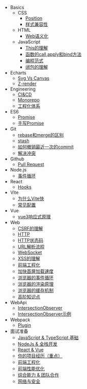   - Basics
    - CSS
      - [Position](/md/Basics/CSS/Position.md)
      - [样式兼容性](/md/Basics/CSS/样式兼容性.md)
    - HTML
      - [Web语义化](/md/Basics/HTML/Web语义化.md)
    - JavaScript
      - [This的理解](/md/Basics/JavaScript/This的理解.md)
      - [函数的call,apply和bind方法](/md/Basics/JavaScript/函数的call,apply和bind方法.md)
      - [编程范式](/md/Basics/JavaScript/编程范式.md)
      - [闭包的理解](/md/Basics/JavaScript/闭包的理解.md)
  - Echarts
    - [Svg Vs Canvas](/md/Echarts/Svg%20Vs%20Canvas.md)
    - [Z-render](/md/Echarts/Z-render.md)
  - Engineering
    - [CI&CD](/md/Engineering/CI&CD.md)
    - [Monorepo](/md/Engineering/Monorepo.md)
    - [工程化体系](/md/Engineering/工程化体系.md)
  - ES6
    - [Promise](/md/ES6/Promise.md)
    - [手写Promise](/md/ES6/手写Promise.md)
  - Git
    - [rebase和merge的区别](/md/Git/rebase和merge的区别.md)
    - [stash](/md/Git/stash.md)
    - [如何撤销最近一次的commit](/md/Git/如何撤销最近一次的commit.md)
    - [解决冲突](/md/Git/解决冲突.md)
  - Github
    - [Pull Request](/md/Github/Pull%20Request.md)
  - Node.js
    - [事件循环](/md/Node.js/事件循环.md)
  - React
    - [Hooks](/md/React/Hooks.md)
  - Vite
    - [为什么Vite快](/md/Vite/为什么Vite快.md)
    - [常见配置](/md/Vite/常见配置.md)
  - Vue
    - [vue3响应式原理](/md/Vue/vue3响应式原理.md)
  - Web
    - [CSRF的理解](/md/Web/CSRF的理解.md)
    - [HTTP](/md/Web/HTTP.md)
    - [HTTP状态码](/md/Web/HTTP状态码.md)
    - [URL解析流程](/md/Web/URL解析流程.md)
    - [WebSocket](/md/Web/WebSocket.md)
    - [XSS的理解](/md/Web/XSS的理解.md)
    - [前端工程化](/md/Web/前端工程化.md)
    - [加快首屏加载速度](/md/Web/加快首屏加载速度.md)
    - [浏览器的事件循环](/md/Web/浏览器的事件循环.md)
    - [浏览器的渲染原理](/md/Web/浏览器的渲染原理.md)
    - [浏览器的缓存机制](/md/Web/浏览器的缓存机制.md)
    - [高阶知识点](/md/Web/高阶知识点.md)
  - WebApi
    - [IntersectionObserver](/md/WebApi/IntersectionObserver.md)
    - [IntersectionObserver示例](/md/WebApi/IntersectionObserver示例.html)
  - Webpack
    - [Plugin](/md/Webpack/Plugin.md)
  - 面试准备
    - [JavaScript & TypeScript 基础](/md/面试准备/JavaScript%20&%20TypeScript%20基础.md)
    - [NodeJs & 全栈开发](/md/面试准备/NodeJs%20&%20全栈开发.md)
    - [React & Vue](/md/面试准备/React%20&%20Vue.md)
    - [你的项目经历（重点）](/md/面试准备/你的项目经历（重点）.md)
    - [前端工程化](/md/面试准备/前端工程化.md)
    - [前端性能优化](/md/面试准备/前端性能优化.md)
    - [综合能力 & 团队合作](/md/面试准备/综合能力%20&%20团队合作.md)
    - [网络与安全](/md/面试准备/网络与安全.md)
